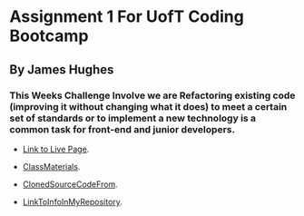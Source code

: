 # Assignment 1 For UofT Coding Bootcamp 
## By James Hughes
### This Weeks Challenge Involve we are Refactoring existing code (improving it without changing what it does) to meet a certain set of standards or to implement a new technology is a common task for front-end and junior developers.
* [Link to Live Page](https://jameshughes2009.github.io/assignment-1/Develop/).

* [ClassMaterials](https://github.com/kodeman14/utor-fsf-dec23/tree/main/01-HTML-Git-CSS/02-Challenge).

* [ClonedSourceCodeFrom](https://github.com/coding-boot-camp/urban-octo-telegram).

* [LinkToInfoInMyRepository](https://github.com/Jameshughes2009/assignment-1/tree/main/Develop).
